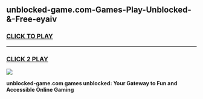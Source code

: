 
## unblocked-game.com-Games-Play-Unblocked-&-Free-eyaiv
<h3>
<a href="https://premium76.site?title=unblocked-game.com&ref=24A">CLICK TO PLAY</a></h3>
<hr>

<h3>
<a href="https://premium76.site?title=unblocked-game.com&ref=24A">CLICK 2 PLAY</a>
  
</h3>

<a href="https://premium76.site?title=unblocked-game.com&ref=24A"><img src="https://clearcache.store/games.png"></a>


**unblocked-game.com games unblocked: Your Gateway to Fun and Accessible Online Gaming**
